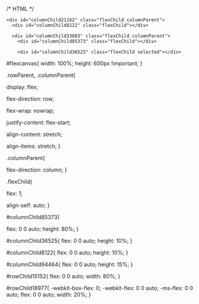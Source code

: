 <!-- LAYOUT FOR ALL BLOCKS ON PAGE -->
/* HTML */
<div id="container" class="flexChild rowParent">
  
  <div id="rowChild18977" class="flexChild"></div>

  <div id="rowChild15152" class="flexChild columnParent">
    <div id="columnChild94464" class="flexChild"></div>

    <div id="columnChild21162" class="flexChild columnParent">
      <div id="columnChild8122" class="flexChild"></div>

      <div id="columnChild33883" class="flexChild columnParent">
        <div id="columnChild85373" class="flexChild"></div>

        <div id="columnChild36525" class="flexChild selected"></div>
</div>
</div>
</div>
</div>

<!-- /* CSS */ -->
<!-- OPTIMIZED FOR CHROME BROWSER ONLY -->

#flexcanvas{
  width: 100%;
  height: 600px !important;
}

.rowParent, .columnParent{
 
  display: flex;
  
  flex-direction: row;
  
  flex-wrap: nowrap;
  
  justify-content: flex-start;
 
  align-content: stretch;
 
  align-items: stretch;
}

.columnParent{

  flex-direction: column;
}

.flexChild{
 
  flex: 1;

  align-self: auto;
}


#columnChild85373{

 flex: 0 0 auto; height: 80%;
}


#columnChild36525{
 flex: 0 0 auto; height: 10%;
}


#columnChild8122{
 flex: 0 0 auto; height: 10%;
}


#columnChild94464{
 flex: 0 0 auto; height: 15%;
}


#rowChild15152{
 flex: 0 0 auto; width: 80%;
}


#rowChild18977{
 -webkit-box-flex: 0;
 -webkit-flex: 0 0 auto;
 -ms-flex: 0 0 auto;
 flex: 0 0 auto; width: 20%;
}